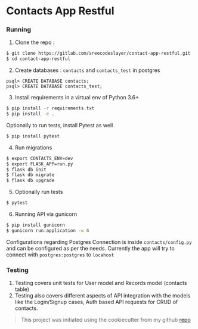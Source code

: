 # Contacts App Restful

### Running
1. Clone the repo : 
```bash
$ git clone https://gitlab.com/sreecodeslayer/contact-app-restful.git
$ cd contact-app-restful
```
2. Create databases : `contacts` and `contacts_test` in postgres
```psql
psql> CREATE DATABASE contacts;
psql> CREATE DATABASE contacts_test;
```
3. Install requirements in a virtual env of Python 3.6+
```bash
$ pip install -r requirements.txt
$ pip install -e .
```  
Optionally to run tests, install Pytest as well
```bash
$ pip install pytest
```
4. Run migrations
```bash
$ export CONTACTS_ENV=dev
$ export FLASK_APP=run.py
$ flask db init
$ flask db migrate
$ flask db upgrade
```
5. Optionally run tests
```bash
$ pytest
```
6. Running API via gunicorn
```bash
$ pip install gunicorn
$ gunicorn run:application -w 4
```

Configurations regarding Postgres Connection is inside `contacts/config.py` and can be configured as per the needs. Currently the app will try to connect with `postgres:postgres` to `locahost`

### Testing
1. Testing covers unit tests for User model and Records model (contacts table)
2. Testing also covers different aspects of API integration with the models like the Login/Signup cases, Auth based API requests for CRUD of contacts.

> This project was initiated using the cookiecutter from my github [repo](https://github.com/sreecodeslayer/cookiecutter-flask-restful)